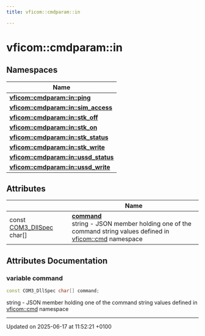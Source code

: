 ```yaml
---
title: vficom::cmdparam::in

---
```


# vficom::cmdparam::in



## Namespaces

| Name           |
| -------------- |
| **[vficom::cmdparam::in::ping](namespacevficom_1_1cmdparam_1_1in_1_1ping.md)**  |
| **[vficom::cmdparam::in::sim_access](namespacevficom_1_1cmdparam_1_1in_1_1sim__access.md)**  |
| **[vficom::cmdparam::in::stk_off](namespacevficom_1_1cmdparam_1_1in_1_1stk__off.md)**  |
| **[vficom::cmdparam::in::stk_on](namespacevficom_1_1cmdparam_1_1in_1_1stk__on.md)**  |
| **[vficom::cmdparam::in::stk_status](namespacevficom_1_1cmdparam_1_1in_1_1stk__status.md)**  |
| **[vficom::cmdparam::in::stk_write](namespacevficom_1_1cmdparam_1_1in_1_1stk__write.md)**  |
| **[vficom::cmdparam::in::ussd_status](namespacevficom_1_1cmdparam_1_1in_1_1ussd__status.md)**  |
| **[vficom::cmdparam::in::ussd_write](namespacevficom_1_1cmdparam_1_1in_1_1ussd__write.md)**  |

## Attributes

|                | Name           |
| -------------- | -------------- |
| const [COM3_DllSpec](libcom3_8h.md#define-com3-dllspec) char[] | **[command](namespacevficom_1_1cmdparam_1_1in.md#variable-command)** <br>string - JSON member holding one of the command string values defined in [vficom::cmd](namespacevficom_1_1cmd.md) namespace  |



## Attributes Documentation

### variable command

```cpp
const COM3_DllSpec char[] command;
```

string - JSON member holding one of the command string values defined in [vficom::cmd](namespacevficom_1_1cmd.md) namespace 




-------------------------------

Updated on 2025-06-17 at 11:52:21 +0100